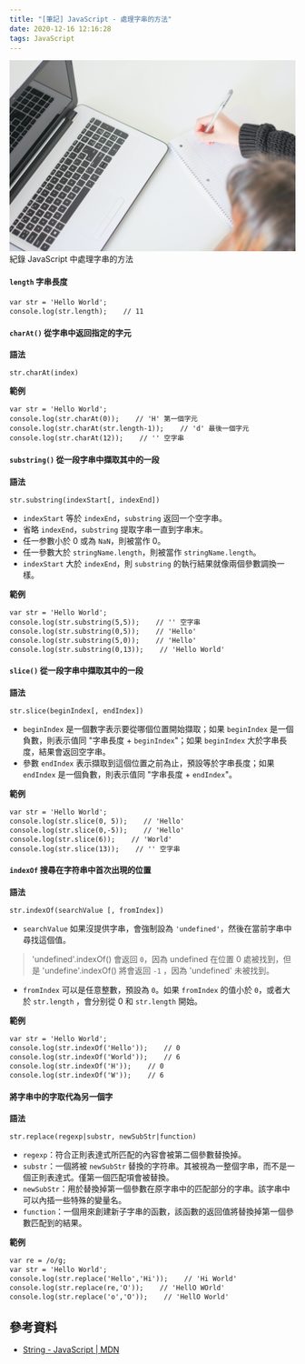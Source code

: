 ```yaml
---
title: "[筆記] JavaScript - 處理字串的方法"
date: 2020-12-16 12:16:28
tags: JavaScript
---
```

![](/uploads/note.jpg)
紀錄 JavaScript 中處理字串的方法
<!-- more -->
#### `length` 字串長度

```javascript=
var str = 'Hello World';
console.log(str.length);    // 11
```

#### `charAt()` 從字串中返回指定的字元

**語法**

```javascript=
str.charAt(index)
```

**範例**

```javascript=
var str = 'Hello World';
console.log(str.charAt(0));    // 'H' 第一個字元
console.log(str.charAt(str.length-1));    // 'd' 最後一個字元
console.log(str.charAt(12));    // '' 空字串
```

#### `substring()` 從一段字串中擷取其中的一段

**語法**

```javascript=
str.substring(indexStart[, indexEnd])
```

* `indexStart` 等於 `indexEnd`，`substring` 返回一个空字串。
* 省略 `indexEnd`，`substring` 提取字串一直到字串末。
* 任一参數小於 0 或為 `NaN`，則被當作 0。
* 任一參數大於 `stringName.length`，則被當作 `stringName.length`。
* `indexStart` 大於 `indexEnd`，則 `substring` 的執行結果就像兩個參數調換一樣。


**範例**

```javascript=
var str = 'Hello World';
console.log(str.substring(5,5));    // '' 空字串
console.log(str.substring(0,5));    // 'Hello'
console.log(str.substring(5,0));    // 'Hello'
console.log(str.substring(0,13));    // 'Hello World'
```

#### `slice()` 從一段字串中擷取其中的一段

**語法**

```javascript=
str.slice(beginIndex[, endIndex])
```

* `beginIndex` 是一個數字表示要從哪個位置開始擷取；如果 `beginIndex` 是一個負數，則表示值同 "字串長度 + `beginIndex`"；如果 `beginIndex` 大於字串長度，結果會返回空字串。
* 參數 `endIndex` 表示擷取到這個位置之前為止，預設等於字串長度；如果 `endIndex` 是一個負數，則表示值同 "字串長度 + `endIndex`"。

**範例**

```javascript=
var str = 'Hello World';
console.log(str.slice(0, 5));    // 'Hello'
console.log(str.slice(0,-5));    // 'Hello'
console.log(str.slice(6));    // 'World'
console.log(str.slice(13));    // '' 空字串
```

#### `indexOf` 搜尋在字符串中首次出現的位置

**語法**

```javascript=
str.indexOf(searchValue [, fromIndex])
```
* `searchValue` 如果沒提供字串，會強制設為 `'undefined'`，然後在當前字串中尋找這個值。
>'undefined'.indexOf() 會返回 `0`，因為 undefined 在位置 0 處被找到，但是 'undefine'.indexOf() 將會返回 `-1` ，因為 'undefined' 未被找到。
* `fromIndex` 可以是任意整數，預設為 `0`。如果 `fromIndex` 的值小於 `0`，或者大於 `str.length` ，會分别從 0 和 `str.length` 開始。

**範例**

```javascript=
var str = 'Hello World';
console.log(str.indexOf('Hello'));    // 0
console.log(str.indexOf('World'));    // 6
console.log(str.indexOf('H'));    // 0
console.log(str.indexOf('W'));    // 6
```

#### 將字串中的字取代為另一個字

**語法**

```javascript=
str.replace(regexp|substr, newSubStr|function)
```
* `regexp`：符合正則表達式所匹配的內容會被第二個參數替換掉。
* `substr`：一個將被 `newSubStr` 替換的字符串。其被視為一整個字串，而不是一個正則表達式。僅第一個匹配項會被替換。
* `newSubStr`：用於替換掉第一個參數在原字串中的匹配部分的字串。該字串中可以內插一些特殊的變量名。
* `function`：一個用來創建新子字串的函數，該函數的返回值將替換掉第一個參數匹配到的結果。

**範例**

```javascript=
var re = /o/g;
var str = 'Hello World';
console.log(str.replace('Hello','Hi'));    // 'Hi World'
console.log(str.replace(re,'O'));    // 'HellO WOrld'
console.log(str.replace('o','O'));    // 'HellO World'
```

## 參考資料
* [String - JavaScript | MDN](https://developer.mozilla.org/zh-CN/docs/Web/JavaScript/Reference/Global_Objects/String)